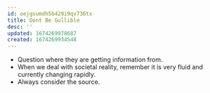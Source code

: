 ```yaml
---
id: oejgsumdh5b429i9qv736tx
title: Dont Be Gullible
desc: ''
updated: 1674269978687
created: 1674269934548
---
```


- Question where they are getting information from.
- When we deal with societal reality, remember it is very fluid and currently changing rapidly. 
- Always consider the source. 